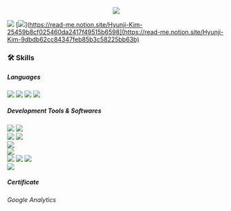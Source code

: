 <div align=center>  
  <img src="https://capsule-render.vercel.app/api?type=soft&color=6B8FC3&height=116&section=header&text=Hyunji%20Kim&fontSize=50&animation=fadeIn&fontColor=FFFFFF" /> 
</div>

<div align=left>
</div>

[<img src="https://img.shields.io/badge/Gmail-EA4335?style=flat-square&logo=Gmail&logoColor=white"/>](mailto:hjk021@khu.ac.kr) [<img src="https://img.shields.io/badge/Notion-000000?style=flat-square&logo=Notion&logoColor=white"/>](https://read-me.notion.site/Hyunji-Kim-25459b8cf025460da2417f49515b6598](https://read-me.notion.site/Hyunji-Kim-9dbdb62cc84347feb85b3c58225bb63b)

### 🛠️ **Skills**

##### Languages
<img src="https://img.shields.io/badge/Python-3766AB?style=flat-square&logo=Python&logoColor=white"/> <img src="https://img.shields.io/badge/C++-00599C?style=flat-square&logo=C%2B%2B&logoColor=white"/> <img src="https://img.shields.io/badge/R-276DC3?style=flat-square&logo=R&logoColor=white"/> <img src="https://img.shields.io/badge/Dart-0175C2?style=flat-square&logo=Dart&logoColor=white"/> 

##### Development Tools & Softwares
<img src="https://img.shields.io/badge/Google Colab-F9AB00?style=flat-square&logo=GoogleColab&logoColor=white"/> <img src="https://img.shields.io/badge/Pytorch-EE4C2C?style=flat-square&logo=Pytorch&logoColor=white"/> <br>
<img src="https://img.shields.io/badge/Visual Studio-5C2D91?style=flat-square&logo=VisualStudio&logoColor=white"/> <img src="https://img.shields.io/badge/Visual Studio Code-007ACC?style=flat-square&logo=VisualStudioCode&logoColor=white"/> <br>
<img src="https://img.shields.io/badge/MySQL-4479A1?style=flat-square&logo=MySQL&logoColor=white"/> <br> 
<img src="https://img.shields.io/badge/RStudio-75AADB?style=flat-square&logo=RStudio&logoColor=white"/> <br>
<img src="https://img.shields.io/badge/Flutter-02569B?style=flat-square&logo=Flutter&logoColor=white"/> <img src="https://img.shields.io/badge/Firebase-FFCA28?style=flat-square&logo=Firebase&logoColor=white"/> <img src="https://img.shields.io/badge/Android Studio-3DDC84?style=flat-square&logo=AndroidStudio&logoColor=white"/> <br>
 <img src="https://img.shields.io/badge/Ubuntu-E95420?style=flat-square&logo=Ubuntu&logoColor=white"/> 

##### Certificate
###### Google Analytics

